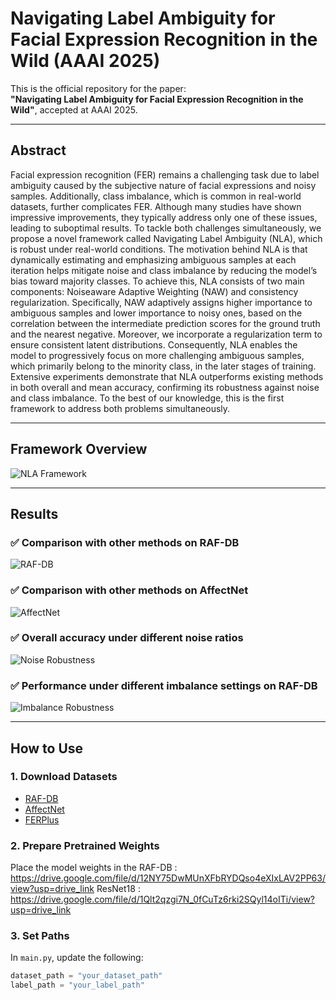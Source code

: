 # Navigating Label Ambiguity for Facial Expression Recognition in the Wild (AAAI 2025)

This is the official repository for the paper:  
**"Navigating Label Ambiguity for Facial Expression Recognition in the Wild"**, accepted at AAAI 2025.

---

## Abstract

Facial expression recognition (FER) remains a challenging task due to label ambiguity caused by the subjective nature of facial expressions and noisy samples. Additionally, class imbalance, which is common in real-world datasets, further complicates FER. Although many studies have shown impressive improvements, they typically address only one of these issues, leading to suboptimal results. To tackle both challenges simultaneously, we propose a novel framework called Navigating Label Ambiguity (NLA), which is robust under real-world conditions. The motivation behind NLA is that dynamically estimating and emphasizing ambiguous samples at each iteration helps mitigate noise and class imbalance by reducing the model’s bias toward majority classes. To achieve this, NLA consists of two main components: Noiseaware Adaptive Weighting (NAW) and consistency regularization. Specifically, NAW adaptively assigns higher importance to ambiguous samples and lower importance to noisy ones, based on the correlation between the intermediate prediction scores for the ground truth and the nearest negative. Moreover, we incorporate a regularization term to ensure consistent latent distributions. Consequently, NLA enables the model to progressively focus on more challenging ambiguous samples, which primarily belong to the minority class, in the later stages of training. Extensive experiments demonstrate that NLA outperforms existing methods in both overall and mean accuracy, confirming its robustness against noise and class imbalance. To the best of our knowledge, this is the first framework to address both problems simultaneously.

---

## Framework Overview

![NLA Framework](https://github.com/user-attachments/assets/1df72df9-9c7d-404f-a95f-54b6b21990d8)

---

## Results

### ✅ Comparison with other methods on RAF-DB  
![RAF-DB](https://github.com/user-attachments/assets/0626b641-16cd-4da2-87d4-b26714112571)

### ✅ Comparison with other methods on AffectNet  
![AffectNet](https://github.com/user-attachments/assets/930c9334-3f32-435e-80ad-6a4b806d05a2)

### ✅ Overall accuracy under different noise ratios  
![Noise Robustness](https://github.com/user-attachments/assets/00d02915-a2fa-48d0-9ab3-0a5ef7daaf46)

### ✅ Performance under different imbalance settings on RAF-DB  
![Imbalance Robustness](https://github.com/user-attachments/assets/b2987905-8f30-4c49-84bf-5d5a06a202b1)

---

## How to Use

### 1. Download Datasets  
- [RAF-DB](http://www.whdeng.cn/RAF/model1.html)  
- [AffectNet](https://www.affectnet.org/)  
- [FERPlus](https://www.microsoft.com/en-us/research/project/ferplus-dataset/)

### 2. Prepare Pretrained Weights  
Place the model weights in the 
RAF-DB : https://drive.google.com/file/d/12NY75DwMUnXFbRYDQso4eXIxLAV2PP63/view?usp=drive_link
ResNet18 : https://drive.google.com/file/d/1Qlt2qzgi7N_0fCuTz6rki2SQyl14oITi/view?usp=drive_link
### 3. Set Paths  
In `main.py`, update the following:
```python
dataset_path = "your_dataset_path"
label_path = "your_label_path"
